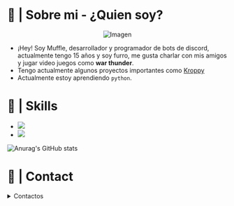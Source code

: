 <link rel="stylesheet" href="https://www.w3schools.com/w3css/4/w3.css">


# 🎇 | Sobre mi - ¿Quien soy?
<p align=center><img src="https://readme-typing-svg.herokuapp.com?font=Work+Sans&weight=700&size=35&duration=7000&pause=1000&color=861A8D&width=500&lines=Bienvenidos+a+mi+perfil+%3C3" alt="Imagen"/></p>

- ¡Hey! Soy Muffle, desarrollador y programador de bots de discord, actualmente tengo 15 años y soy furro, me gusta charlar con mis amigos y jugar video juegos como **war thunder**.
- Tengo actualmente algunos proyectos importantes como [Kroppy](https://top.gg/bot/875974356633788436)
- Actualmente estoy aprendiendo `python`.

# 🎃 | Skills 

- <img src="https://progress-bar.dev/60/?title=%F0%9F%8E%9A%EF%B8%8F%20|%20Nextcord%20&width=300&color=ff0000">
- <img src="https://progress-bar.dev/15/?title=%F0%9F%8E%9A%EF%B8%8F%20|%20Python%20&width=300&color=ff0000">

![Anurag's GitHub stats](https://github-readme-stats.vercel.app/api?username=Muffle2&hide=contribs,prs&theme=highcontrast)

# 🧨 | Contact
<details><summary>Contactos</summary><details><summary>Perfil de discord!</summary><a href="https://discord.com/users/333363893546123264">Link del perfil</a></details>
  <details><summary>Twitter</summary><a href="https://twitter.com/Muffle__">Perfil de twitter</a></details>
